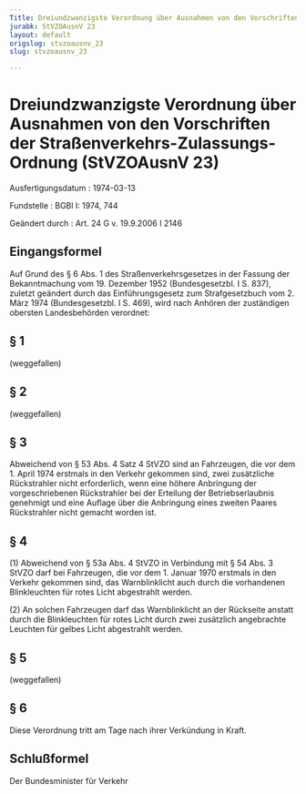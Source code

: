 ```yaml
---
Title: Dreiundzwanzigste Verordnung über Ausnahmen von den Vorschriften der Straßenverkehrs-Zulassungs-Ordnung
jurabk: StVZOAusnV 23
layout: default
origslug: stvzoausnv_23
slug: stvzoausnv_23

---
```


# Dreiundzwanzigste Verordnung über Ausnahmen von den Vorschriften der Straßenverkehrs-Zulassungs-Ordnung (StVZOAusnV 23)

Ausfertigungsdatum
:   1974-03-13

Fundstelle
:   BGBl I: 1974, 744

Geändert durch
:   Art. 24 G v. 19.9.2006 I 2146

## Eingangsformel

Auf Grund des § 6 Abs. 1 des Straßenverkehrsgesetzes in der Fassung
der Bekanntmachung vom 19. Dezember 1952 (Bundesgesetzbl. I S. 837),
zuletzt geändert durch das Einführungsgesetz zum Strafgesetzbuch vom
2\. März 1974 (Bundesgesetzbl. I S. 469), wird nach Anhören der
zuständigen obersten Landesbehörden verordnet:

## § 1

(weggefallen)

## § 2

(weggefallen)

## § 3

Abweichend von § 53 Abs. 4 Satz 4 StVZO sind an Fahrzeugen, die vor
dem 1. April 1974 erstmals in den Verkehr gekommen sind, zwei
zusätzliche Rückstrahler nicht erforderlich, wenn eine höhere
Anbringung der vorgeschriebenen Rückstrahler bei der Erteilung der
Betriebserlaubnis genehmigt und eine Auflage über die Anbringung eines
zweiten Paares Rückstrahler nicht gemacht worden ist.

## § 4

(1) Abweichend von § 53a Abs. 4 StVZO in Verbindung mit § 54 Abs. 3
StVZO darf bei Fahrzeugen, die vor dem 1. Januar 1970 erstmals in den
Verkehr gekommen sind, das Warnblinklicht auch durch die vorhandenen
Blinkleuchten für rotes Licht abgestrahlt werden.

(2) An solchen Fahrzeugen darf das Warnblinklicht an der Rückseite
anstatt durch die Blinkleuchten für rotes Licht durch zwei zusätzlich
angebrachte Leuchten für gelbes Licht abgestrahlt werden.

## § 5

(weggefallen)

## § 6

Diese Verordnung tritt am Tage nach ihrer Verkündung in Kraft.

## Schlußformel

Der Bundesminister für Verkehr

